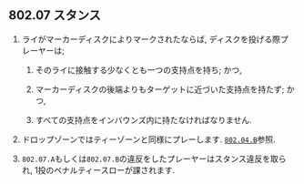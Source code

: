 ## 802.07 スタンス

1. ライがマーカーディスクによりマークされたならば,
ディスクを投げる際プレーヤーは;

    1. そのライに接触する少なくとも一つの支持点を持ち; かつ,

    1. マーカーディスクの後端よりもターゲットに近づいた支持点を持たず; かつ,

    1. すべての支持点をインバウンズ内に持たなければなりません.

1. ドロップゾーンではティーゾーンと同様にプレーします.
[`802.04.B`](80204)参照.

1. `802.07.A`もしくは`802.07.B`の違反をしたプレーヤーはスタンス違反を取られ,
1投のペナルティースローが課されます.
